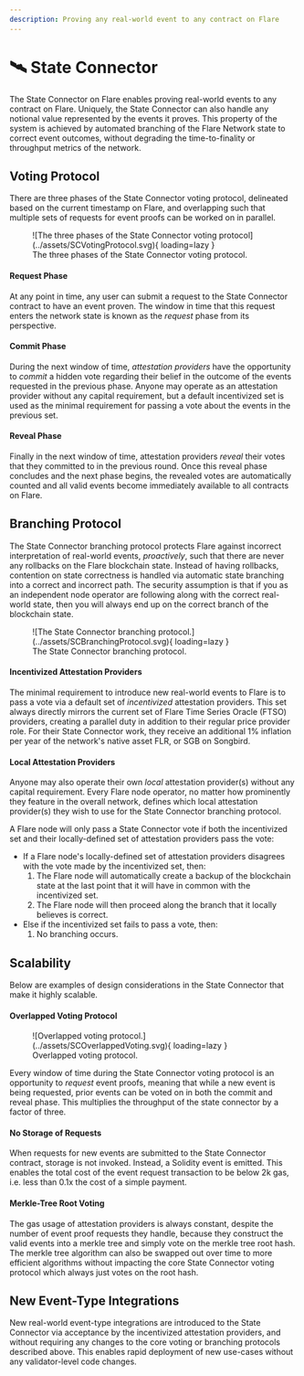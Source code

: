 ```yaml
---
description: Proving any real-world event to any contract on Flare
---
```


# 🛰 State Connector

The State Connector on Flare enables proving real-world events to any contract on Flare. Uniquely, the State Connector can also handle any notional value represented by the events it proves. This property of the system is achieved by automated branching of the Flare Network state to correct event outcomes, without degrading the time-to-finality or throughput metrics of the network.

## Voting Protocol

There are three phases of the State Connector voting protocol, delineated based on the current timestamp on Flare, and overlapping such that multiple sets of requests for event proofs can be worked on in parallel.

<figure markdown>
  ![The three phases of the State Connector voting protocol](../assets/SCVotingProtocol.svg){ loading=lazy }
  <figcaption>The three phases of the State Connector voting protocol.</figcaption>
</figure>

#### Request Phase

At any point in time, any user can submit a request to the State Connector contract to have an event proven. The window in time that this request enters the network state is known as the _request_ phase from its perspective.

#### Commit Phase

During the next window of time, _attestation providers_ have the opportunity to _commit_ a hidden vote regarding their belief in the outcome of the events requested in the previous phase. Anyone may operate as an attestation provider without any capital requirement, but a default incentivized set is used as the minimal requirement for passing a vote about the events in the previous set.

#### Reveal Phase

Finally in the next window of time, attestation providers _reveal_ their votes that they committed to in the previous round. Once this reveal phase concludes and the next phase begins, the revealed votes are automatically counted and all valid events become immediately available to all contracts on Flare.

## Branching Protocol

The State Connector branching protocol protects Flare against incorrect interpretation of real-world events, _proactively_, such that there are never any rollbacks on the Flare blockchain state. Instead of having rollbacks, contention on state correctness is handled via automatic state branching into a correct and incorrect path. The security assumption is that if you as an independent node operator are following along with the correct real-world state, then you will always end up on the correct branch of the blockchain state.

<figure markdown>
  ![The State Connector branching protocol.](../assets/SCBranchingProtocol.svg){ loading=lazy }
  <figcaption>The State Connector branching protocol.</figcaption>
</figure>

#### Incentivized Attestation Providers

The minimal requirement to introduce new real-world events to Flare is to pass a vote via a default set of _incentivized_ attestation providers. This set always directly mirrors the current set of Flare Time Series Oracle (FTSO) providers, creating a parallel duty in addition to their regular price provider role. For their State Connector work, they receive an additional 1% inflation per year of the network's native asset FLR, or SGB on Songbird.

#### Local Attestation Providers

Anyone may also operate their own _local_ attestation provider(s) without any capital requirement. Every Flare node operator, no matter how prominently they feature in the overall network, defines which local attestation provider(s) they wish to use for the State Connector branching protocol.

A Flare node will only pass a State Connector vote if both the incentivized set and their locally-defined set of attestation providers pass the vote:

* If a Flare node's locally-defined set of attestation providers disagrees with the vote made by the incentivized set, then:
  1. The Flare node will automatically create a backup of the blockchain state at the last point that it will have in common with the incentivized set.
  2. The Flare node will then proceed along the branch that it locally believes is correct.
* Else if the incentivized set fails to pass a vote, then:
  1. No branching occurs.

## Scalability

Below are examples of design considerations in the State Connector that make it highly scalable.

#### Overlapped Voting Protocol

<figure markdown>
  ![Overlapped voting protocol.](../assets/SCOverlappedVoting.svg){ loading=lazy }
  <figcaption>Overlapped voting protocol.</figcaption>
</figure>

Every window of time during the State Connector voting protocol is an opportunity to _request_ event proofs, meaning that while a new event is being requested, prior events can be voted on in both the commit and reveal phase. This multiplies the throughput of the state connector by a factor of three.

#### No Storage of Requests

When requests for new events are submitted to the State Connector contract, storage is not invoked. Instead, a Solidity event is emitted. This enables the total cost of the event request transaction to be below 2k gas, i.e. less than 0.1x the cost of a simple payment.

#### Merkle-Tree Root Voting

The gas usage of attestation providers is always constant, despite the number of event proof requests they handle, because they construct the valid events into a merkle tree and simply vote on the merkle tree root hash. The merkle tree algorithm can also be swapped out over time to more efficient algorithms without impacting the core State Connector voting protocol which always just votes on the root hash.

## New Event-Type Integrations

New real-world event-type integrations are introduced to the State Connector via acceptance by the incentivized attestation providers, and without requiring any changes to the core voting or branching protocols described above. This enables rapid deployment of new use-cases without any validator-level code changes.
